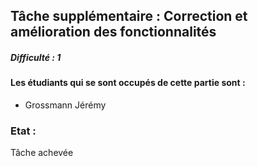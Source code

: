 ## Tâche supplémentaire : Correction et amélioration des fonctionnalités
##### Difficulté : 1

#### Les étudiants qui se sont occupés de cette partie sont :
- Grossmann Jérémy

### Etat :
Tâche achevée

